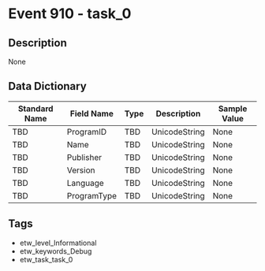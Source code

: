 # Event 910 - task_0

## Description
None

## Data Dictionary
|Standard Name|Field Name|Type|Description|Sample Value|
|---|---|---|---|---|
|TBD|ProgramID|TBD|UnicodeString|None|None|
|TBD|Name|TBD|UnicodeString|None|None|
|TBD|Publisher|TBD|UnicodeString|None|None|
|TBD|Version|TBD|UnicodeString|None|None|
|TBD|Language|TBD|UnicodeString|None|None|
|TBD|ProgramType|TBD|UnicodeString|None|None|

## Tags
* etw_level_Informational
* etw_keywords_Debug
* etw_task_task_0